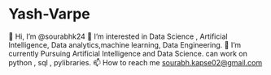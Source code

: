 # Yash-Varpe
👋 Hi, I’m @sourabhk24 👀 I’m interested in Data Science , Artificial Intelligence, Data analytics,machine learning, Data Engineering. 🌱 I’m currently Pursuing Artificial Intelligence and Data Science. can work on python , sql , pylibraries. 📫 How to reach me sourabh.kapse02@gmail.com
